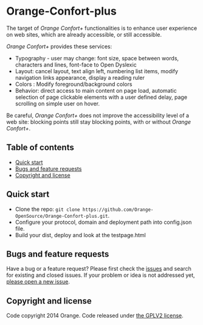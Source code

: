 # Orange-Confort-plus
The target of _Orange Confort+_ functionalities is to enhance user experience on web sites, which are already accessible, or still accessible.

_Orange Confort+_ provides these services:

* Typography - user may change: font size, space between words, characters and lines, font-face to Open Dyslexic
* Layout: cancel layout, text align left, numbering list items, modify navigation links appearance, display a reading ruler
* Colors : Modify foreground/background colors
* Behavior: direct access to main content on page load, automatic selection of page clickable elements with a user defined delay, page scrolling on simple user on hover.

Be careful, _Orange Confort+_ does not improve the accessibility level of a web site: blocking points still stay blocking points, with or without _Orange Confort+_.


## Table of contents

- [Quick start](#quick-start)
- [Bugs and feature requests](#bugs-and-feature-requests)
- [Copyright and license](#copyright-and-license)

## Quick start
- Clone the repo: `git clone https://github.com/Orange-OpenSource/Orange-Confort-plus.git`.
- Configure your protocol, domain and deployment path into config.json file.
- Build your dist, deploy and look at the testpage.html

## Bugs and feature requests

Have a bug or a feature request? Please first check the [issues](https://github.com/Orange-OpenSource/Orange-Confort-plus/issues) and search for existing and closed issues. If your problem or idea is not addressed yet, [please open a new issue](https://github.com/Orange-OpenSource/Orange-Confort-plus/issues/new).

## Copyright and license

Code copyright 2014 Orange. Code released under [the GPLV2 license](https://github.com/Orange-OpenSource/Orange-Confort-plus/blob/master/LICENSE).
